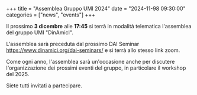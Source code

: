 +++
title = "Assemblea Gruppo UMI 2024"
date = "2024-11-98 09:30:00"
categories = ["news", "events"]
+++

Il prossimo **3 dicembre** alle **17:45** si terrà in modalità telematica l'assemblea del gruppo UMI "DinAmicI". 

L'assemblea sarà preceduta dal prossimo DAI Seminar <https://www.dinamici.org/dai-seminars/> e si terrà allo stesso link zoom.

Come ogni anno, l'assemblea sarà un'occasione anche per discutere l'organizzazione dei prossimi eventi del gruppo, in particolare il workshop del 2025. 

Siete tutti invitati a partecipare.

